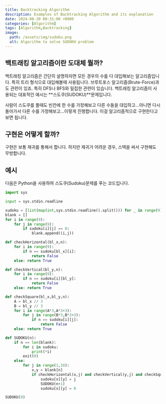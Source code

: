 ```yaml
---
title: Backtracking Algorithm
description: Examples of Backtracking Algorithm and its explanation
date: 2024-08-30 00:31:00 +0900
categories: [Algorithm]
tags: [Algorithm,Backtracking]
image:
  path: /assets/img/sudoku.png
  alt: Algorithm to solve SUDOKU problem
---
```


## 백트래킹 알고리즘이란 도대체 뭘까?

백트래킹 알고리즘은 간단히 설명하자면 모든 경우의 수를 다 대입해보는 알고리즘입니다. 특히 트리 형식으로 대입해볼때 사용됩니다. 브루트포스 알고리즘(Brute-Force)과도 관련이 있죠. 특히 DFS나 BFS와 밀접한 관련이 있습니다. 백트래킹 알고리즘이 사용되는 대표적인 예시는 **스도쿠(SUDOKU)**문제입니다. 

사람이 스도쿠를 풀때도 빈칸에 한 수를 가정해보고 다른 수들을 대입하고...아니면 다시 돌아가서 다른 수를 가정해보고...이렇게 진행합니다. 이걸 알고리즘적으로 구현한다고 보면 됩니다. 

## 구현은 어떻게 할까?

구현은 보통 재귀를 통해서 합니다. 하지만 재귀가 어려운 경우, 스택을 써서 구현해도 무방합니다.

## 예시

다음은 Python을 사용하여 스도쿠(Sudoku)문제를 푸는 코드입니다.

```python
import sys

input = sys.stdin.readline

sudoku = [list(map(int,sys.stdin.readline().split())) for _ in range(9)]
blank = []
for i in range(9):
    for j in range(9):
        if sudoku[i][j] == 0:
            blank.append((i,j))

def checkHorizontal(bl_x,n):
    for i in range(9):
        if n == sudoku[bl_x][i]:
            return False
    else: return True

def checkVertical(bl_y,n):
    for i in range(9):
        if n == sudoku[i][bl_y]:
            return False
    else: return True

def checkSquare(bl_x,bl_y,n):
    A = bl_x // 3
    B = bl_y // 3
    for i in range(A*3,A*3+3):
        for j in range(B*3,B*3+3):
            if n == sudoku[i][j]:
                return False
    else: return True

def SUDOKU(n):
    if n == len(blank):
        for i in sudoku:
            print(*i)
        exit(0)
    else:
        for j in range(1,10):
            x,y = blank[n]
            if checkHorizontal(x,j) and checkVertical(y,j) and checkSquare(x,y,j):
                sudoku[x][y] = j
                SUDOKU(n+1)
                sudoku[x][y] = 0

SUDOKU(0)
```